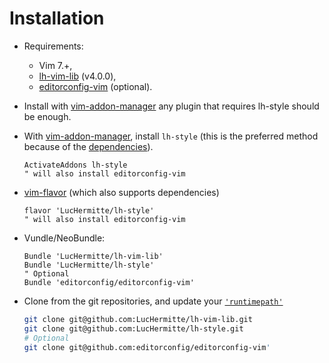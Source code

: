 # Installation

  * Requirements:
      * Vim 7.+,
      * [lh-vim-lib](http://github.com/LucHermitte/lh-vim-lib) (v4.0.0),
      * [editorconfig-vim](https://github.com/editorconfig/editorconfig-vim) (optional).
  * Install with [vim-addon-manager](https://github.com/MarcWeber/vim-addon-manager) any plugin that requires lh-style should be enough.
  * With [vim-addon-manager](https://github.com/MarcWeber/vim-addon-manager), install `lh-style` (this is the preferred method because of the [dependencies](http://github.com/LucHermitte/lh-style/blob/master/addon-info.json)).

    ```vim
    ActivateAddons lh-style
    " will also install editorconfig-vim
    ```

  * [vim-flavor](http://github.com/kana/vim-flavor) (which also supports dependencies)

    ```
    flavor 'LucHermitte/lh-style'
    " will also install editorconfig-vim
    ```

  * Vundle/NeoBundle:

    ```vim
    Bundle 'LucHermitte/lh-vim-lib'
    Bundle 'LucHermitte/lh-style'
    " Optional
    Bundle 'editorconfig/editorconfig-vim'
    ```

  * Clone from the git repositories, and update your [`'runtimepath'`](http://vimhelp.appspot.com/options.txt.html#%27runtimepath%27)

    ```bash
    git clone git@github.com:LucHermitte/lh-vim-lib.git
    git clone git@github.com:LucHermitte/lh-style.git
    # Optional
    git clone git@github.com:editorconfig/editorconfig-vim'
    ```

